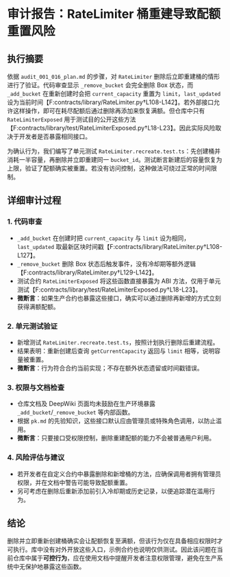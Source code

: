 # 审计报告：RateLimiter 桶重建导致配额重置风险

## 执行摘要

依据 `audit_001_016_plan.md` 的步骤，对 `RateLimiter` 删除后立即重建桶的情形进行了验证。代码审查显示 `_remove_bucket` 会完全删除 Box 状态，而 `_add_bucket` 在重新创建时会把 `current_capacity` 重置为 `limit`，`last_updated` 设为当前时间【F:contracts/library/RateLimiter.py†L108-L142】。若外部接口允许这样操作，即可在耗尽配额后通过删除再添加来恢复满额。但仓库中只有 `RateLimiterExposed` 用于测试目的公开这些方法【F:contracts/library/test/RateLimiterExposed.py†L18-L23】。因此实际风险取决于开发者是否暴露相同接口。

为确认行为，我们编写了单元测试 `RateLimiter.recreate.test.ts`：先创建桶并消耗一半容量，再删除并立即重建同一 `bucket_id`。测试断言新建后的容量恢复为上限，验证了配额确实被重置。若没有访问控制，这种做法可绕过正常的时间限制。

## 详细审计过程

### 1. 代码审查
- `_add_bucket` 在创建时把 `current_capacity` 与 `limit` 设为相同，`last_updated` 取最新区块时间戳【F:contracts/library/RateLimiter.py†L108-L127】。
- `_remove_bucket` 删除 Box 状态后触发事件，没有冷却期等额外逻辑【F:contracts/library/RateLimiter.py†L129-L142】。
- 测试合约 `RateLimiterExposed` 将这些函数直接暴露为 ABI 方法，仅用于单元测试【F:contracts/library/test/RateLimiterExposed.py†L18-L23】。
- **微断言**：如果生产合约也暴露这些接口，确实可以通过删除再新增的方式立刻获得满额配额。

### 2. 单元测试验证
- 新增测试 `RateLimiter.recreate.test.ts`，按照计划执行删除后重建流程。
- 结果表明：重新创建后查询 `getCurrentCapacity` 返回与 `limit` 相等，说明容量被重置。
- **微断言**：行为符合合约当前实现；不存在额外状态遗留或时间戳错误。

### 3. 权限与文档检查
- 仓库文档及 DeepWiki 页面均未鼓励在生产环境暴露 `_add_bucket`/`_remove_bucket` 等内部函数。
- 根据 `pk.md` 的先验知识，这些接口默认应由管理员或特殊角色调用，以防止滥用。
- **微断言**：只要接口受权限控制，删除重建配额的能力不会被普通用户利用。

### 4. 风险评估与建议
- 若开发者在自定义合约中暴露删除和新增桶的方法，应确保调用者拥有管理员权限，并在文档中警告可能导致配额重置。
- 另可考虑在删除后重新添加前引入冷却期或历史记录，以便追踪潜在滥用行为。

## 结论

删除并立即重新创建桶确实会让配额恢复至满额，但该行为仅在具备相应权限时才可执行。库中没有对外开放这些入口，示例合约也说明仅供测试。因此该问题在当前仓库中属于**可控行为**，应在使用文档中提醒开发者注意权限管理，避免在生产系统中无保护地暴露这些函数。
